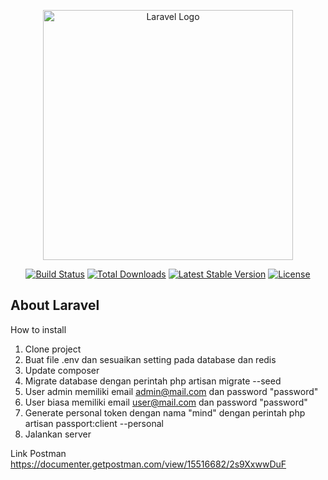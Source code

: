 <p align="center"><a href="https://laravel.com" target="_blank"><img src="https://raw.githubusercontent.com/laravel/art/master/logo-lockup/5%20SVG/2%20CMYK/1%20Full%20Color/laravel-logolockup-cmyk-red.svg" width="400" alt="Laravel Logo"></a></p>

<p align="center">
<a href="https://github.com/laravel/framework/actions"><img src="https://github.com/laravel/framework/workflows/tests/badge.svg" alt="Build Status"></a>
<a href="https://packagist.org/packages/laravel/framework"><img src="https://img.shields.io/packagist/dt/laravel/framework" alt="Total Downloads"></a>
<a href="https://packagist.org/packages/laravel/framework"><img src="https://img.shields.io/packagist/v/laravel/framework" alt="Latest Stable Version"></a>
<a href="https://packagist.org/packages/laravel/framework"><img src="https://img.shields.io/packagist/l/laravel/framework" alt="License"></a>
</p>

## About Laravel

How to install
1. Clone project
2. Buat file .env dan sesuaikan setting pada database dan redis
3. Update composer
4. Migrate database dengan perintah php artisan migrate --seed
5. User admin memiliki email admin@mail.com dan password "password"
6. User biasa memiliki email user@mail.com dan password "password"
7. Generate personal token dengan nama "mind" dengan perintah php artisan passport:client --personal
8. Jalankan server

Link Postman 
https://documenter.getpostman.com/view/15516682/2s9XxwwDuF
